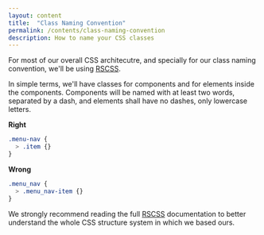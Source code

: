 ```yaml
---
layout: content
title:  "Class Naming Convention"
permalink: /contents/class-naming-convention
description: How to name your CSS classes
---
```


For most of our overall CSS architecutre, and specially for our class naming convention, we'll be using [RSCSS](http://rscss.io).

In simple terms, we'll have classes for components and for elements inside the components. Components will be named with at least two words, separated by a dash, and elements shall have no dashes, only lowercase letters.

**Right**

```scss
.menu-nav {
  > .item {}
}
```

**Wrong**

```scss
.menu_nav {
  > .menu_nav-item {}
}
```

We strongly recommend reading the full [RSCSS](http://rscss.io) documentation to better understand the whole CSS structure system in which we based ours.
